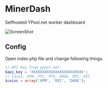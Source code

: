 MinerDash
=========

Selfhosted YPool.net worker dashboard

![ScreenShot](https://raw.github.com/Edocsyl/MinerDash/master/overview.JPG)

Config
--------------

Open index.php file and change following things.
```php
// API Key from ypool.net
$api_key = 'XXXXXXXXXXXXXXXXXXXXXXXX';
// Coins: XPM, FTC, PTS, DOGE, MTC, RIC
$coins = array('XPM', 'RIC', 'DOGE');
```
